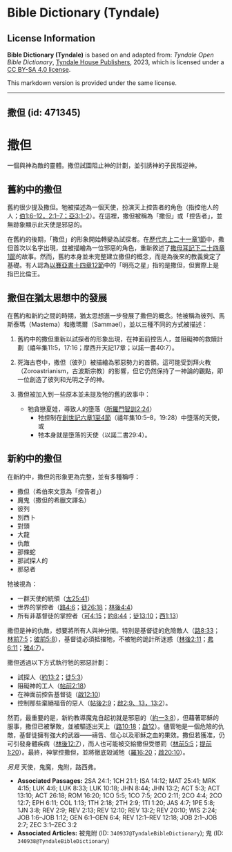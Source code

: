 # Bible Dictionary (Tyndale)

## License Information

**Bible Dictionary (Tyndale)** is based on and adapted from: _Tyndale Open Bible Dictionary_, [Tyndale House Publishers](https://tyndaleopenresources.com/), 2023, which is licensed under a [CC BY-SA 4.0 license](https://creativecommons.org/licenses/by-sa/4.0/legalcode.en).

This markdown version is provided under the same license.



--------------------------------

## 撒但 (id: 471345)

撒但
==

一個與神為敵的靈體。撒但試圖阻止神的計劃，並引誘神的子民叛逆神。

舊約中的撒但
------

舊約很少提及撒但。牠被描述為一個天使，扮演天上控告者的角色（指控他人的人；[伯1:6–12，](https://ref.ly/Job1:6-Job1:12)[2:1–7；](https://ref.ly/Job2:1-Job2:7)[亞3:1–2](https://ref.ly/Zech3:1-Zech3:2)）。在這裡，撒但被稱為「撒但」或「控告者」，並無跡象顯示此天使是邪惡的。

在舊約的後期，「撒但」的形象開始轉變為試探者。在[歷代志上二十一章1節](https://ref.ly/1Chr21:1)中，撒但首次以名字出現，並被描繪為一位邪惡的角色，重新敘述了[撒母耳記下二十四章1節](https://ref.ly/2Sam24:1)的故事。然而，舊約本身並未完整建立撒但的概念，而是為後來的教義奠定了基礎。有人認為[以賽亞書十四章12節](https://ref.ly/Isa14:12)中的「明亮之星」指的是撒但，但實際上是指巴比倫王。

撒但在猶太思想中的發展
-----------

在舊約和新約之間的時期，猶太思想進一步發展了撒但的概念。牠被稱為彼列、馬斯泰瑪（Mastema）和撒瑪爾（Sammael），並以三種不同的方式被描述：

1. 舊約中的撒但重新以試探者的形象出現，在神面前控告人，並阻礙神的救贖計劃（禧年集11:5，17:16；摩西升天記17章；以諾一書40:7）。
2. 死海古卷中，撒但（彼列）被描繪為邪惡勢力的首領。這可能受到拜火教（Zoroastrianism，古波斯宗教）的影響，但它仍然保持了一神論的觀點，即一位創造了彼列和光明之子的神。
3. 撒但被加入到一些原本並未提及牠的舊約故事中：

    * 牠貪戀夏娃，導致人的墮落（[所羅門智訓2:24](https://ref.ly/Wis2:24)）
        * 牠控制在[創世記六章1至4節](https://ref.ly/Gen6:1-Gen6:4)（禧年集10:5–8，19:28）中墮落的天使，或
        * 牠本身就是墮落的天使（以諾二書29:4）。

新約中的撒但
------

在新約中，撒但的形象更為完整，並有多種稱呼：

* 撒但（希伯來文意為「控告者」）
* 魔鬼（撒但的希臘文譯名）
* 彼列
* 別西卜
* 對頭
* 大龍
* 仇敵
* 那條蛇
* 那試探人的
* 那惡者

牠被視為：

* 一群天使的統領（[太25:41](https://ref.ly/Matt25:41)）
* 世界的掌控者（[路4:6](https://ref.ly/Luke4:6)；[徒26:18](https://ref.ly/Acts26:18)；[林後4:4](https://ref.ly/2Cor4:4)）
* 所有非基督徒的掌控者（[可4:15](https://ref.ly/Mark4:15)；[約8:44](https://ref.ly/John8:44)；[徒13:10](https://ref.ly/Acts13:10)；[西1:13](https://ref.ly/Col1:13)）

撒但是神的仇敵，想要將所有人與神分開。特別是基督徒的危險敵人（[路8:33](https://ref.ly/Luke8:33)；[林前7:5](https://ref.ly/1Cor7:5)；[彼前5:8](https://ref.ly/1Pet5:8)），基督徒必須抵擋牠，不被牠的詭計所迷惑（[林後2:11](https://ref.ly/2Cor2:11)；[弗6:11](https://ref.ly/Eph6:11)；[雅4:7](https://ref.ly/Jas4:7)）。

撒但透過以下方式執行牠的邪惡計劃：

* 試探人（[約13:2](https://ref.ly/John13:2)；[徒5:3](https://ref.ly/Acts5:3)）
* 阻礙神的工人（[帖前2:18](https://ref.ly/1Thess2:18)）
* 在神面前控告基督徒（[啟12:10](https://ref.ly/Rev12:10)）
* 控制那些棄絕福音的惡人（[帖後2:9](https://ref.ly/2Thess2:9)；[啟2:9、13，](https://ref.ly/Rev2:9,Rev2:13)[13:2](https://ref.ly/Rev13:2)）。

然而，最重要的是，新約教導魔鬼自起初就是邪惡的（[約一3:8](https://ref.ly/1John3:8)），但藉著耶穌的服事，撒但已被擊敗，並被驅逐出天上（[路10:18](https://ref.ly/Luke10:18)；[啟12](https://ref.ly/Rev12:1-Rev12:18)）。儘管牠是一個危險的仇敵，基督徒擁有強大的武器——禱告、信心以及耶穌之血的果效。撒但若獲准，仍可引發身體疾病（[林後12:7](https://ref.ly/2Cor12:7)），而人也可能被交給撒但受懲罰（[林前5:5](https://ref.ly/1Cor5:5)；[提前1:20](https://ref.ly/1Tim1:20)）。最終，神掌控撒但，並將徹底毀滅牠（[羅16:20](https://ref.ly/Rom16:20)；[啟20:10](https://ref.ly/Rev20:10)）。

*另見* 天使，鬼魔，鬼附，路西弗。

* **Associated Passages:** 2SA 24:1; 1CH 21:1; ISA 14:12; MAT 25:41; MRK 4:15; LUK 4:6; LUK 8:33; LUK 10:18; JHN 8:44; JHN 13:2; ACT 5:3; ACT 13:10; ACT 26:18; ROM 16:20; 1CO 5:5; 1CO 7:5; 2CO 2:11; 2CO 4:4; 2CO 12:7; EPH 6:11; COL 1:13; 1TH 2:18; 2TH 2:9; 1TI 1:20; JAS 4:7; 1PE 5:8; 1JN 3:8; REV 2:9; REV 2:13; REV 12:10; REV 13:2; REV 20:10; WIS 2:24; JOB 1:6–JOB 1:12; GEN 6:1–GEN 6:4; REV 12:1–REV 12:18; JOB 2:1–JOB 2:7; ZEC 3:1–ZEC 3:2
* **Associated Articles:** 被鬼附 (ID: `340937@TyndaleBibleDictionary`); 鬼 (ID: `340938@TyndaleBibleDictionary`)

